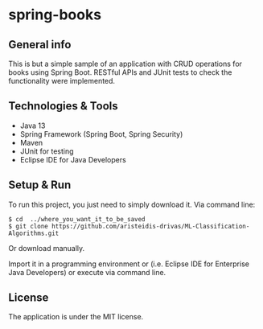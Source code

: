 # spring-books

## General info

This is but a simple sample of an application with CRUD operations for books using Spring Boot. RESTful APIs and JUnit tests to check the functionality were implemented.

## Technologies & Tools
* Java 13
* Spring Framework (Spring Boot, Spring Security)
* Maven
* JUnit for testing
* Eclipse IDE for Java Developers

## Setup & Run
To run this project, you just need to simply download it.
Via command line:
```
$ cd  ../where_you_want_it_to_be_saved
$ git clone https://github.com/aristeidis-drivas/ML-Classification-Algorithms.git
```
Or download manually.

Import it in a programming environment or (i.e. Eclipse IDE for Enterprise Java Developers) or execute via command line.

## License
 The application is under the MIT license.
